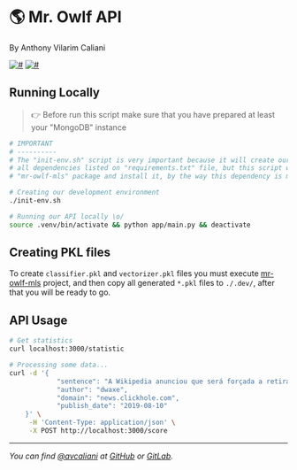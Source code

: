 # 🌎 Mr. Owlf API
By Anthony Vilarim Caliani

[![#](https://img.shields.io/badge/licence-MIT-lightseagreen.svg)](#) [![#](https://img.shields.io/badge/python-3.7.x-yellow.svg)](#)

## Running Locally

> 👉 Before run this script make sure that you have prepared at least your "MongoDB" instance

```bash
# IMPORTANT 
# ----------
# The "init-env.sh" script is very important because it will create our python "venv" and install
# all dependencies listed on "requirements.txt" file, but this script will also create
# "mr-owlf-mls" package and install it, by the way this dependency is mandatory as well.

# Creating our development environment
./init-env.sh

# Running our API locally \o/
source .venv/bin/activate && python app/main.py && deactivate
```

## Creating PKL files
To create `classifier.pkl` and `vectorizer.pkl` files you must execute [mr-owlf-mls](../mr-owlf-mls/README.md) project, and then copy all generated `*.pkl` files to `./.dev/`, after that you will be ready to go.

## API Usage
```bash
# Get statistics
curl localhost:3000/statistic

# Processing some data...
curl -d '{ 
			"sentence": "A Wikipedia anunciou que será forçada a retirar a inscrição para Ostrich devido à falta de financiamento",
			"author": "dwaxe", 
			"domain": "news.clickhole.com", 
			"publish_date": "2019-08-10"
	}' \
     -H 'Content-Type: application/json' \
     -X POST http://localhost:3000/score


```

---

_You can find [@avcaliani](#) at [GitHub](https://github.com/avcaliani) or [GitLab](https://gitlab.com/avcaliani)._